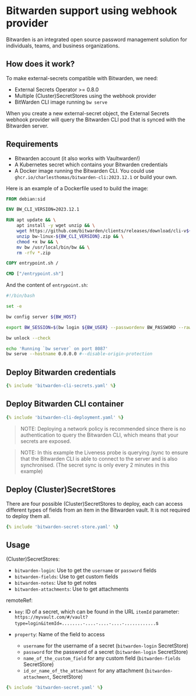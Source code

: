 # Bitwarden support using webhook provider

Bitwarden is an integrated open source password management solution for individuals, teams, and business organizations.

## How does it work?

To make external-secrets compatible with Bitwarden, we need:

* External Secrets Operator >= 0.8.0
* Multiple (Cluster)SecretStores using the webhook provider
* BitWarden CLI image running `bw serve`

When you create a new external-secret object, the External Secrets webhook provider will query the Bitwarden CLI pod that is synced with the Bitwarden server.

## Requirements

* Bitwarden account (it also works with Vaultwarden!)
* A Kubernetes secret which contains your Bitwarden credentials
* A Docker image running the Bitwarden CLI. You could use `ghcr.io/charlesthomas/bitwarden-cli:2023.12.1` or build your own.

Here is an example of a Dockerfile used to build the image:
```dockerfile
FROM debian:sid

ENV BW_CLI_VERSION=2023.12.1

RUN apt update && \
    apt install -y wget unzip && \
    wget https://github.com/bitwarden/clients/releases/download/cli-v${BW_CLI_VERSION}/bw-linux-${BW_CLI_VERSION}.zip && \
    unzip bw-linux-${BW_CLI_VERSION}.zip && \
    chmod +x bw && \
    mv bw /usr/local/bin/bw && \
    rm -rfv *.zip

COPY entrypoint.sh /

CMD ["/entrypoint.sh"]
```

And the content of `entrypoint.sh`:
```bash
#!/bin/bash

set -e

bw config server ${BW_HOST}

export BW_SESSION=$(bw login ${BW_USER} --passwordenv BW_PASSWORD --raw)

bw unlock --check

echo 'Running `bw server` on port 8087'
bw serve --hostname 0.0.0.0 #--disable-origin-protection
```

## Deploy Bitwarden credentials

```yaml
{% include 'bitwarden-cli-secrets.yaml' %}
```

## Deploy Bitwarden CLI container

```yaml
{% include 'bitwarden-cli-deployment.yaml' %}
```

> NOTE: Deploying a network policy is recommended since there is no authentication to query the Bitwarden CLI, which means that your secrets are exposed.

> NOTE: In this example the Liveness probe is querying /sync to ensure that the Bitwarden CLI is able to connect to the server and is also synchronised. (The secret sync is only every 2 minutes in this example)

## Deploy (Cluster)SecretStores

There are four possible (Cluster)SecretStores to deploy, each can access different types of fields from an item in the Bitwarden vault. It is not required to deploy them all.

```yaml
{% include 'bitwarden-secret-store.yaml' %}
```

## Usage

(Cluster)SecretStores:

* `bitwarden-login`: Use to get the `username` or `password` fields
* `bitwarden-fields`: Use to get custom fields
* `bitwarden-notes`: Use to get notes
* `bitwarden-attachments`: Use to get attachments

remoteRef:

* `key`: ID of a secret, which can be found in the URL `itemId` parameter:
  `https://myvault.com/#/vault?type=login&itemId=........-....-....-....-............`s

* `property`: Name of the field to access
    * `username` for the username of a secret (`bitwarden-login` SecretStore)
    * `password` for the password of a secret (`bitwarden-login` SecretStore)
    * `name_of_the_custom_field` for any custom field (`bitwarden-fields` SecretStore)
    * `id_or_name_of_the_attachment` for any attachment (`bitwarden-attachment`, SecretStore)

```yaml
{% include 'bitwarden-secret.yaml' %}
```
